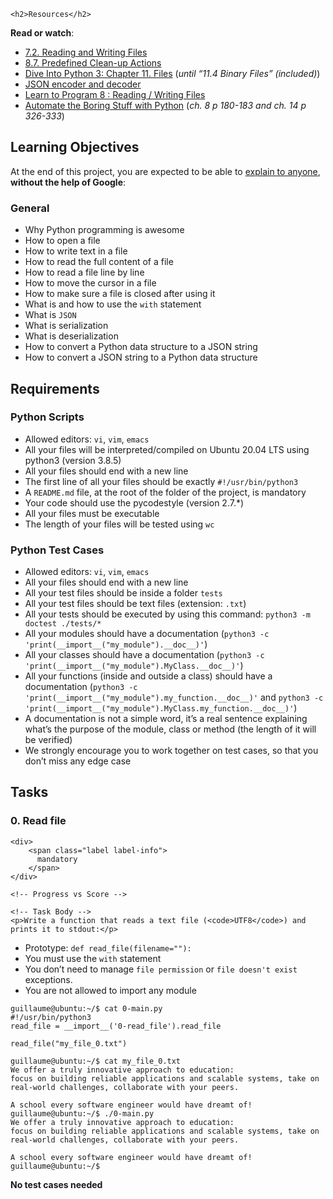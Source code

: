 <title>Project: Python - Input/Output </title>


    <h2>Resources</h2>

<p><strong>Read or watch</strong>:</p>

<ul>
<li><a href="/rltoken/n4cEqOMm5PdqDE26lyWcDw" title="7.2. Reading and Writing Files" target="_blank">7.2. Reading and Writing Files</a> </li>
<li><a href="/rltoken/PhUB_UH5Ry2tGGK2VGJNGA" title="8.7. Predefined Clean-up Actions" target="_blank">8.7. Predefined Clean-up Actions</a> </li>
<li><a href="/rltoken/ciGk1flXa0Pbn8gv-x1FxQ" title="Dive Into Python 3: Chapter 11. Files" target="_blank">Dive Into Python 3: Chapter 11. Files</a> (<em>until &ldquo;11.4 Binary Files&rdquo; (included)</em>)</li>
<li><a href="/rltoken/0p1V5yvlnt3iCTE0DWV2Cg" title="JSON encoder and decoder" target="_blank">JSON encoder and decoder</a> </li>
<li><a href="/rltoken/zjejIRFH-ZgDaLLp6BWYnA" title="Learn to Program 8 : Reading / Writing Files" target="_blank">Learn to Program 8 : Reading / Writing Files</a> </li>
<li><a href="/rltoken/AOiShF_tqAawS_pKaiX51w" title="Automate the Boring Stuff with Python" target="_blank">Automate the Boring Stuff with Python</a> (<em>ch. 8 p 180-183 and ch. 14 p 326-333</em>)</li>
</ul>

<h2>Learning Objectives</h2>

<p>At the end of this project, you are expected to be able to <a href="/rltoken/Hz3CSCRXnnDyjdTSHQcUKQ" title="explain to anyone" target="_blank">explain to anyone</a>, <strong>without the help of Google</strong>:</p>

<h3>General</h3>

<ul>
<li>Why Python programming is awesome</li>
<li>How to open a file</li>
<li>How to write text in a file</li>
<li>How to read the full content of a file </li>
<li>How to read a file line by line</li>
<li>How to move the cursor in a file</li>
<li>How to make sure a file is closed after using it</li>
<li>What is and how to use the <code>with</code> statement</li>
<li>What is <code>JSON</code></li>
<li>What is serialization</li>
<li>What is deserialization</li>
<li>How to convert a Python data structure to a JSON string </li>
<li>How to convert a JSON string to a Python data structure</li>
</ul>

<h2>Requirements</h2>

<h3>Python Scripts</h3>

<ul>
<li>Allowed editors: <code>vi</code>, <code>vim</code>, <code>emacs</code></li>
<li>All your files will be interpreted/compiled on Ubuntu 20.04 LTS using python3 (version 3.8.5)</li>
<li>All your files should end with a new line</li>
<li>The first line of all your files should be exactly <code>#!/usr/bin/python3</code></li>
<li>A <code>README.md</code> file, at the root of the folder of the project, is mandatory</li>
<li>Your code should use the pycodestyle (version 2.7.*)</li>
<li>All your files must be executable</li>
<li>The length of your files will be tested using <code>wc</code></li>
</ul>

<h3>Python Test Cases</h3>

<ul>
<li>Allowed editors: <code>vi</code>, <code>vim</code>, <code>emacs</code></li>
<li>All your files should end with a new line</li>
<li>All your test files should be inside a folder <code>tests</code></li>
<li>All your test files should be text files (extension: <code>.txt</code>)</li>
<li>All your tests should be executed by using this command: <code>python3 -m doctest ./tests/*</code></li>
<li>All your modules should have a documentation (<code>python3 -c &#39;print(__import__(&quot;my_module&quot;).__doc__)&#39;</code>)</li>
<li>All your classes should have a documentation (<code>python3 -c &#39;print(__import__(&quot;my_module&quot;).MyClass.__doc__)&#39;</code>)</li>
<li>All your functions (inside and outside a class) should have a documentation (<code>python3 -c &#39;print(__import__(&quot;my_module&quot;).my_function.__doc__)&#39;</code> and <code>python3 -c &#39;print(__import__(&quot;my_module&quot;).MyClass.my_function.__doc__)&#39;</code>)</li>
<li>A documentation is not a simple word, it&rsquo;s a real sentence explaining what&rsquo;s the purpose of the module, class or method (the length of it will be verified)</li>
<li>We strongly encourage you to work together on test cases, so that you don&rsquo;t miss any edge case</li>
</ul>

<h2 class="gap">Tasks</h2>

<div class="panel-heading panel-heading-actions">
    <h3 class="panel-title">
      0. Read file
    </h3>

    <div>
        <span class="label label-info">
          mandatory
        </span>
    </div>
  </div>

<div class="panel-body">
    <span id="user_id" data-id="6138"></span>

    <!-- Progress vs Score -->

    <!-- Task Body -->
    <p>Write a function that reads a text file (<code>UTF8</code>) and prints it to stdout:</p>

<ul>
<li>Prototype: <code>def read_file(filename=&quot;&quot;):</code></li>
<li>You must use the <code>with</code> statement</li>
<li>You don&rsquo;t need to manage <code>file permission</code> or <code>file doesn&#39;t exist</code> exceptions.</li>
<li>You are not allowed to import any module</li>
</ul>

<pre><code>guillaume@ubuntu:~/$ cat 0-main.py
#!/usr/bin/python3
read_file = __import__(&#39;0-read_file&#39;).read_file

read_file(&quot;my_file_0.txt&quot;)

guillaume@ubuntu:~/$ cat my_file_0.txt
We offer a truly innovative approach to education:
focus on building reliable applications and scalable systems, take on real-world challenges, collaborate with your peers. 

A school every software engineer would have dreamt of!
guillaume@ubuntu:~/$ ./0-main.py
We offer a truly innovative approach to education:
focus on building reliable applications and scalable systems, take on real-world challenges, collaborate with your peers. 

A school every software engineer would have dreamt of!
guillaume@ubuntu:~/$ 
</code></pre>

<p><strong>No test cases needed</strong></p>

  </div>
